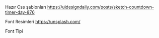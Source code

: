 Hazır Css şablonları
https://uidesigndaily.com/posts/sketch-countdown-timer-day-876

Font Resimleri
https://unsplash.com/

Font Tipi

<style>
@import url('https://fonts.googleapis.com/css2?family=Trispace&display=swap');
</style>